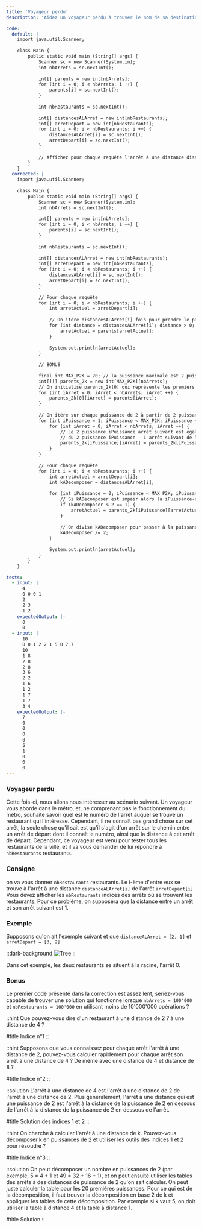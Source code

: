 ```yaml
---
title: 'Voyageur perdu'
description: 'Aidez un voyageur perdu à trouver le nom de sa destination'

code:
  default: |
    import java.util.Scanner;
    
    class Main { 
        public static void main (String[] args) {
            Scanner sc = new Scanner(System.in);
            int nbArrets = sc.nextInt();
    
            int[] parents = new int[nbArrets];
            for (int i = 0; i < nbArrets; i ++) {
                parents[i] = sc.nextInt();
            }
            
            int nbRestaurants = sc.nextInt();
        
            int[] distancesALArret = new int[nbRestaurants];
            int[] arretDepart = new int[nbRestaurants];
            for (int i = 0; i < nbRestaurants; i ++) {
                distancesALArret[i] = sc.nextInt();
                arretDepart[i] = sc.nextInt();
            }
            
            // Affichez pour chaque requête l'arrêt à une distance distancesALArret[i] de l'arrêt arretDepart[i]
        }
    }
  corrected: |
    import java.util.Scanner;
    
    class Main { 
        public static void main (String[] args) {
            Scanner sc = new Scanner(System.in);
            int nbArrets = sc.nextInt();
    
            int[] parents = new int[nbArrets];
            for (int i = 0; i < nbArrets; i ++) {
                parents[i] = sc.nextInt();
            }
            
            int nbRestaurants = sc.nextInt();
        
            int[] distancesALArret = new int[nbRestaurants];
            int[] arretDepart = new int[nbRestaurants];
            for (int i = 0; i < nbRestaurants; i ++) {
                distancesALArret[i] = sc.nextInt();
                arretDepart[i] = sc.nextInt();
            }
            
            // Pour chaque requête
            for (int i = 0; i < nbRestaurants; i ++) {
                int arretActuel = arretDepart[i];
        
                // On itère distancesALArret[i] fois pour prendre le parent de l'arret actuel, en réduisant à chaque fois la distance de 1
                for (int distance = distancesALArret[i]; distance > 0; distance --) {
                    arretActuel = parents[arretActuel];
                }
        
                System.out.println(arretActuel);
            }
        
            // BONUS
        
            final int MAX_P2K = 20; // la puissance maximale est 2 puissance 20
            int[][] parents_2k = new int[MAX_P2K][nbArrets];
            // On initialise parents_2k[0] qui représente les premiers parents (2 puissance 0 = 1)
            for (int iArret = 0; iArret < nbArrets; iArret ++) {
                parents_2k[0][iArret] = parents[iArret];
            }
        
            // On itère sur chaque puissance de 2 à partir de 2 puissance 1 pour calculer sa table
            for (int iPuissance = 1; iPuissance < MAX_P2K; iPuissance ++) {
                for (int iArret = 0; iArret < nbArrets; iArret ++) {
                    // Le 2 puissance iPuissance arrêt suivant est égal au 2 puissance iPuissance - 1 arrêt de l'arrêt
                    // du 2 puissance iPuissance - 1 arrêt suivant de l'arrêt
                    parents_2k[iPuissance][iArret] = parents_2k[iPuissance - 1][parents_2k[iPuissance - 1][iArret]];
                }
            }
        
            // Pour chaque requête
            for (int i = 0; i < nbRestaurants; i ++) {
                int arretActuel = arretDepart[i];
                int kADecomposer = distancesALArret[i];
            
                for (int iPuissance = 0; iPuissance < MAX_P2K; iPuissance ++) {
                    // Si kADecomposer est impair alors la iPuissance-ème puissance est inclue dans k.
                    if (kADecomposer % 2 == 1) {
                        arretActuel = parents_2k[iPuissance][arretActuel];
                    }
        
                    // On divise kADecomposer pour passer à la puissance suivante
                    kADecomposer /= 2;
                }
        
                System.out.println(arretActuel);
            }
        }
    }

tests:
  - input: |
      4
      0 0 0 1
      2
      2 3
      1 2
    expectedOutput: |-
      0
      0
  - input: |
      10
      0 0 1 2 2 1 5 0 7 7
      10
      1 8
      2 8
      2 8
      3 6
      2 2
      1 6
      1 2
      1 7
      1 7
      3 4
    expectedOutput: |-
      7
      0
      0
      0
      0
      5
      1
      0
      0
      0
---
```


### Voyageur perdu

Cette fois-ci, nous allons nous intéresser au scénario suivant. Un voyageur vous aborde dans le métro, et, ne comprenant pas le fonctionnement du métro, souhaite savoir quel est le numéro de l'arrêt auquel se trouve un restaurant qui l'intéresse. Cependant, il ne connaît pas grand chose sur cet arrêt, la seule chose qu'il sait est qu'il s'agit d'un arrêt sur le chemin entre un arrêt de départ dont il connaît le numéro, ainsi que la distance à cet arrêt de départ. Cependant, ce voyageur est venu pour tester tous les restaurants de la ville, et il va vous demander de lui répondre à `nbRestaurants` restaurants.

### Consigne

on va vous donner `nbRestaurants` restaurants. Le i-ème d'entre eux se trouve à l'arrêt à une distance `distanceALArret[i]` de l'arrêt `arretDepart[i]`. Vous devez afficher les `nbRestaurants` indices des arrêts où se trouvent les restaurants. Pour ce problème, on supposera que la distance entre un arrêt et son arrêt suivant est 1.

### Exemple

Supposons qu'on ait l'exemple suivant et que `distanceALArret = [2, 1]` et `arretDepart = [3, 2]`

::dark-background
![Tree](/polympiads/tree-metro-polympiads.png)
::

Dans cet exemple, les deux restaurants se situent à la racine, l'arrêt 0.

### Bonus

Le premier code présenté dans la correction est assez lent, seriez-vous capable de trouver une solution qui fonctionne lorsque `nbArrets = 100'000` et `nbRestaurants = 100'000` en utilisant moins de 10'000'000 opérations ?

::hint
Que pouvez-vous dire d'un restaurant à une distance de 2 ? à une distance de 4 ?

#title
Indice n°1
::

::hint
Supposons que vous connaissez pour chaque arrêt l'arrêt à une distance de 2, pouvez-vous calculer rapidement pour chaque arrêt son arrêt à une distance de 4 ? De même avec une distance de 4 et distance de 8 ?

#title
Indice n°2
::

::solution
L'arrêt à une distance de 4 est l'arrêt à une distance de 2 de l'arrêt à une distance de 2. Plus généralement, l'arrêt à une distance qui est une puissance de 2 est l'arrêt à la distance de la puissance de 2 en dessous de l'arrêt à la distance de la puissance de 2 en dessous de l'arrêt.

#title
Solution des indices 1 et 2
::

::hint
On cherche à calculer l'arrêt à une distance de k. Pouvez-vous décomposer k en puissances de 2 et utiliser les outils des indices 1 et 2 pour résoudre ? 

#title
Indice n°3
::

::solution
On peut décomposer un nombre en puissances de 2 (par exemple, 5 = 4 + 1 et 49 = 32 + 16 + 1), et on peut ensuite utiliser les tables des arrêts à des distances de puissance de 2 qu'on sait calculer. On peut juste calculer la table pour les 20 premières puissances. Pour ce qui est de la décomposition, il faut trouver la décomposition en base 2 de k et appliquer les tables de cette décomposition. Par exemple si k vaut 5, on doit utiliser la table à distance 4 et la table à distance 1.

#title
Solution
::